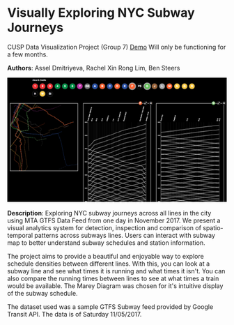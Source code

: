 # Visually Exploring NYC Subway Journeys
CUSP Data Visualization Project (Group 7) [Demo](http://subways.pythonanywhere.com/) Will only be functioning for a few months.

**Authors**: Assel Dmitriyeva, Rachel Xin Rong Lim, Ben Steers

![NYC Subways Banner Image](nyc-subways-banner.png)

**Description**: Exploring NYC subway journeys across all lines in the city using MTA GTFS Data Feed from one day in November 2017. We present a visual analytics system for detection, inspection and comparison of spatio-temporal patterns across subways lines. Users can interact with subway map to better understand subway schedules and station information. 

The project aims to provide a beautiful and enjoyable way to explore schedule densities between different lines. With this, you can look at a subway line and see what times it is running and what times it isn't. You can also compare the running times between lines to see at what times a train would be available. The Marey Diagram was chosen for it's intuitive display of the subway schedule.

The dataset used was a sample GTFS Subway feed provided by Google Transit API. The data is of Saturday 11/05/2017. 

